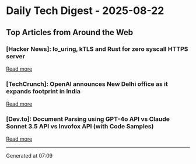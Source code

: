 # Daily Tech Digest - 2025-08-22

## Top Articles from Around the Web

### [Hacker News]: Io_uring, kTLS and Rust for zero syscall HTTPS server
[Read more](https://blog.habets.se/2025/04/io-uring-ktls-and-rust-for-zero-syscall-https-server.html)

### [TechCrunch]: OpenAI announces New Delhi office as it expands footprint in India
[Read more](https://techcrunch.com/2025/08/21/openai-announces-new-delhi-office-as-it-expands-footprint-in-india/)

### [Dev.to]: Document Parsing using GPT-4o API vs Claude Sonnet 3.5 API vs Invofox API (with Code Samples)
[Read more](https://dev.to/anmolbaranwal/document-parsing-using-gpt-4o-api-vs-claude-sonnet-35-api-vs-invofox-api-with-code-samples-56h2)


---
Generated at 07:09
